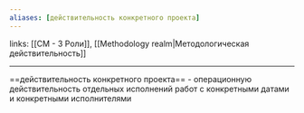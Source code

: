 ```yaml
---
aliases: [действительность конкретного проекта]
---
```

links: [[СМ - 3 Роли]], [[Methodology realm|Методологическая действительность]] 

---

==действительность конкретного проекта== - операционную действительность отдельных исполнений работ с конкретными датами и конкретными исполнителями